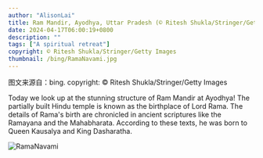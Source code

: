 ```yaml
---
author: "AlisonLai"
title: Ram Mandir, Ayodhya, Uttar Pradesh (© Ritesh Shukla/Stringer/Getty Images)
date: 2024-04-17T06:00:19+0800
description: ""
tags: ["A spiritual retreat"]
copyright: © Ritesh Shukla/Stringer/Getty Images
thumbnail: /bing/RamaNavami.jpg
---
```

图文来源自：bing.  copyright: © Ritesh Shukla/Stringer/Getty Images

Today we look up at the stunning structure of Ram Mandir at Ayodhya! The partially built Hindu temple is known as the birthplace of Lord Rama. The details of Rama's birth are chronicled in ancient scriptures like the Ramayana and the Mahabharata. According to these texts, he was born to Queen Kausalya and King Dasharatha.

![RamaNavami](/bing/RamaNavami.jpg)